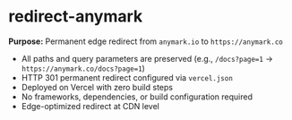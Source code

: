 # redirect-anymark

**Purpose:** Permanent edge redirect from `anymark.io` to `https://anymark.co`

- All paths and query parameters are preserved (e.g., `/docs?page=1` → `https://anymark.co/docs?page=1`)
- HTTP 301 permanent redirect configured via `vercel.json`
- Deployed on Vercel with zero build steps
- No frameworks, dependencies, or build configuration required
- Edge-optimized redirect at CDN level

